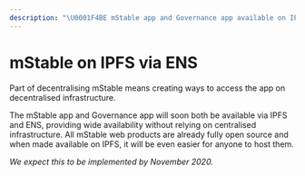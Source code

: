 ```yaml
---
description: "\U0001F4BE mStable app and Governance app available on IPFS via ENS"
---
```


# mStable on IPFS via ENS

Part of decentralising mStable means creating ways to access the app on decentralised infrastructure.

The mStable app and Governance app will soon both be available via IPFS and ENS, providing wide availability without relying on centralised infrastructure. All mStable web products are already fully open source and when made available on IPFS, it will be even easier for anyone to host them.

_We expect this to be implemented by November 2020._

